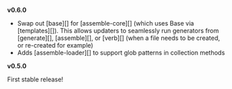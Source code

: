 **v0.6.0**

- Swap out [base][] for [assemble-core][] (which uses Base via [templates][]). This allows updaters to seamlessly run generators from [generate][], [assemble][], or [verb][] (when a file needs to be created, or re-created for example)
- Adds [assemble-loader][] to support glob patterns in collection methods

**v0.5.0**

First stable release!
